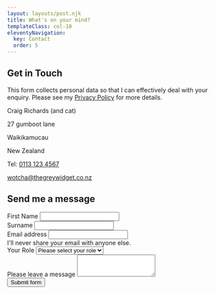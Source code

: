 ```yaml
---
layout: layouts/post.njk
title: What's on your mind?
templateClass: col-10
eleventyNavigation:
  key: Contact
  order: 5
---
```


<div class="row pt-3 justify-content-between">
<div class="col-sm-5">
<h2 class=fs-4>Get in Touch</h2>
<p>This form collects personal data so that I can effectively deal with your
enquiry. Please see my <a href="#">Privacy Policy</a> for more details.</p>
<p class="mb-0">Craig Richards (and cat)</p>
<p class="mb-0">27 gumboot lane</p>
<p class="mb-0">Waikikamucau</p>
<p>New Zealand</p>
<p>Tel: <a href="tel:0113 123 4567">0113 123 4567</a></p>
<p><a href="mailto:wotcha@thegreywidget.co.nz">wotcha@thegreywidget.co.nz</a>
</div>
<div class="col-sm-6">
<h2 class=fs-4>Send me a message</h2>

<form name="contact" method="POST" data-netlify="true">

  <div class="mb-3">
    <label for="firstName" class="form-label">First Name</label>
    <input type="input" class="form-control" name="firstName" id="firstName" required>
  </div>

  <div class="mb-3">
    <label for="surname" class="form-label">Surname</label>
    <input type="input" class="form-control" name="surname" id="surname" required>
  </div>

  <div class="mb-3">
    <label for="contactEmail" class="form-label">Email address</label>
    <input type="email" class="form-control" id="contactEmail" aria-describedby="emailHelp required" name="contactEmail" required>
    <div id="emailHelp" class="form-text">I'll never share your email with anyone else.</div>
  </div>

  <div class="mb-3">
    <label for="contactRole" class="form-label">Your Role</label>
    <select class="form-select" aria-label="select role" id="contactRole" name="contactRole">
    <option selected>Please select your role</option>
    <option value="1">Butcher</option>
    <option value="2">Baker</option>
    <option value="3">Candlestick Maker</option>
    </select>
  </div>

<div class="mb-3">
  <label for="contactText" class="form-label">Please leave a message</label>
  <textarea class="form-control" id="contactText" name="contactText" rows="3"></textarea>
</div>

  <div>
    <button class="btn btn-secondary text-warning form_submit" type="submit">Submit form</button>
  </div>
</form>

<script>
    //Simple form validation
    //get default border colours (to use on input when validation passes)
    var borderStylePass = document.querySelector('#firstName').style.border;
    //set fail border colours (to use on input when validation fails)
    var borderStyleFail = '1px solid red';
    //get the form submit button
    var submit_button = document.querySelector('.form_submit');
    //attach form event listener
    submit_button.addEventListener("click", function(event){
        //get the elements we want to validate:
        var firstName = document.querySelector('#firstName');
        var surname = document.querySelector('#surname');
        var contactEmail = document.querySelector('#contactEmail');

        //all validation is assumed to be passed until tested
        blnValidated = true;

        //For each element to be validated:
        // 1. Set the border style initially to the valid state
        // 2. Check if the element has a value
        // 3. If the element has no value:
        //    - Set the validation boolean to false
        //    - Set the element/s border to the invalid state
        firstName.style.border = borderStylePass;
        if(!firstName.value){
            blnValidated = false;
            firstName.style.border = borderStyleFail;
        }

        surame.style.border = borderStylePass;
        if(!surname.value){
            blnValidated = false;
            surname.style.border = borderStyleFail;
        }

        contactEmail.style.border = borderStylePass;
        if(!contactEmail.value){
            blnValidated = false;
            contactEmail.style.border = borderStyleFail;
        }
        //if validation failed do not allow the form to submit the data
        if(!blnValidated){
            event.preventDefault();
        }
    }, false);
</script>
</div>
</div>